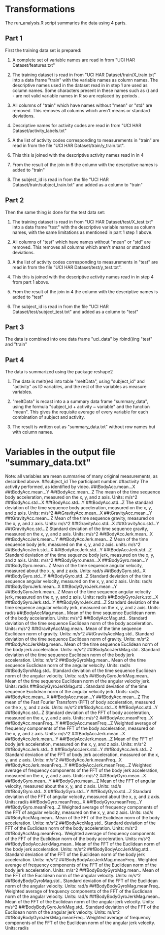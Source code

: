 # Transformations
The run_analysis.R script summaries the data using 4 parts.

## Part 1
First the training data set is prepared:

1. A complete set of variable names are read in from "UCI HAR Dataset/features.txt"

2. The training dataset is read in from "UCI HAR Dataset/train/X_train.txt" into a data frame "train" with the variable names as column names. The descriptive names used in the dataset read in in step 1 are used as column names. Some characters present in these names such as () and - are not valid variable names in R so are replaced by periods .

3. All columns of "train" which have names without "mean" or "std" are removed. This removes all columns which aren't means or standard deviations.

4. Descriptive names for activity codes are read in from "UCI HAR Dataset/activity_labels.txt"

5. A the list of activity codes corresponding to measurements in "train" are read in from the file "UCI HAR Dataset/train/y_train.txt".

6. This this is joined with the descriptive activity names read in in 4

7. From the result of the join in 6 the column with the descriptive names is added to "train"

8. The subject_id is read in from the file "UCI HAR Dataset/train/subject_train.txt" and added as a column to "train"

## Part 2
Then the same thing is done for the test data set:

1. The training dataset is read in from "UCI HAR Dataset/test/X_test.txt" into a data frame "test" with the descriptive variable names as column names, with the same limitations as mentioned in part 1 step 1 above.

2. All columns of "test" which have names without "mean" or "std" are removed. This removes all columns which aren't means or standard deviations.

3. A the list of activity codes corresponding to measurements in "test" are read in from the file "UCI HAR Dataset/test/y_test.txt".

4. This this is joined with the descriptive activity names read in in step 4 from part 1 above.

5. From the result of the join in 4 the column with the descriptive names is added to "test"

6. The subject_id is read in from the file "UCI HAR Dataset/test/subject_test.txt" and added as a column to "test"

## Part 3
The data is combined into one data frame "uci_data" by rbind()ing "test" and "train"

## Part 4
The data is summarized using the package reshape2

1. The data is melt()ed into table "meltData", using "subject_id" and "activity" as ID variables, and the rest of the variables as measure variables.

2. "meltData" is recast into a a summary data frame "summary_data", using the formula "subject_id + activity ~ variable" and the function "mean". This gives the requisite average of every variable for each combination of subject and activity.

3. The result is written out as "summary_data.txt" without row names but with column names.

# Variables in the output file "summary_data.txt"
Note: all variables are mean summaries of many original measurements, as described above.
##subject_id
The participant number.
##activity
The activity performed, as identified by video.
##tBodyAcc.mean...X
##tBodyAcc.mean...Y
##tBodyAcc.mean...Z
The mean of the time sequence body acceleration, measured on the x, y, and z axis. Units: m/s^2
##tBodyAcc.std...X
##tBodyAcc.std...Y
##tBodyAcc.std...Z
The standard deviation of the time sequence body acceleration, measured on the x, y, and z axis. Units: m/s^2
##tGravityAcc.mean...X
##tGravityAcc.mean...Y
##tGravityAcc.mean...Z
Mean of the time sequence gravity, measured on the x, y, and z axis. Units: m/s^2
##tGravityAcc.std...X
##tGravityAcc.std...Y
##tGravityAcc.std...Z
Standard deviation of the time sequence gravity, measured on the x, y, and z axis. Units: m/s^2
##tBodyAccJerk.mean...X
##tBodyAccJerk.mean...Y
##tBodyAccJerk.mean...Z
Mean of the time sequence body jerk, measured on the x, y, and z axis. units: m/s^2
##tBodyAccJerk.std...X
##tBodyAccJerk.std...Y
##tBodyAccJerk.std...Z
Standard deviation of the time sequence body jerk, measured on the x, y, and z axis. Units: m/s^2
##tBodyGyro.mean...X
##tBodyGyro.mean...Y
##tBodyGyro.mean...Z
Mean of the time sequence angular velocity, measured about the x, y, and z axis. Units: rad/s
##tBodyGyro.std...X
##tBodyGyro.std...Y
##tBodyGyro.std...Z
Standard deviation of the time sequence angular velocity, measured on the x, y, and z axis. Units: rad/s
##tBodyGyroJerk.mean...X
##tBodyGyroJerk.mean...Y
##tBodyGyroJerk.mean...Z
Mean of the time sequence angular velocity jerk, measured on the x, y, and z axis. Units: rad/s
##tBodyGyroJerk.std...X
##tBodyGyroJerk.std...Y
##tBodyGyroJerk.std...Z
Standard deviation of the time sequence angular velocity jerk, measured on the x, y, and z axis. Units: rad/s
##tBodyAccMag.mean..
Mean of the time sequence Euclidean norm of the body acceleration. Units: m/s^2
##tBodyAccMag.std..
Standard deviation of the time sequence Euclidean norm of the body acceleration. Units: m/s^2
##tGravityAccMag.mean..
Mean of the time sequence Euclidean norm of gravity. Units: m/s^2
##tGravityAccMag.std..
Standard deviation of the time sequence Euclidean norm of gravity. Units: m/s^2
##tBodyAccJerkMag.mean..
Mean of the time sequence Euclidean norm of the body jerk acceleration. Units: m/s^2
##tBodyAccJerkMag.std..
Standard deviation of the time sequence Euclidean norm of the body jerk acceleration. Units: m/s^2
##tBodyGyroMag.mean..
Mean of the time sequence Euclidean norm of the angular velocity. Units: rad/s
##tBodyGyroMag.std..
Standard deviation of the time sequence Euclidean norm of the angular velocity. Units: rad/s
##tBodyGyroJerkMag.mean..
Mean of the time sequence Euclidean norm of the angular velocity jerk. Units: rad/s
##tBodyGyroJerkMag.std..
Standard deviation of the time sequence Euclidean norm of the angular velocity jerk. Units: rad/s
##fBodyAcc.mean...X
##fBodyAcc.mean...Y
##fBodyAcc.mean...Z
The mean of the Fast Fourier Transform (FFT) of body acceleration, measured on the x, y, and z axis. Units: m/s^2
##fBodyAcc.std...X
##fBodyAcc.std...Y
##fBodyAcc.std...Z
Standard deviation of the FFT of body acceleration, measured on the x, y, and z axis. Units: m/s^2
##fBodyAcc.meanFreq...X
##fBodyAcc.meanFreq...Y
##fBodyAcc.meanFreq...Z
Weighted average of frequency components of the FFT of the body acceleration, measured on the x, y, and z axis. Units: m/s^2
##fBodyAccJerk.mean...X
##fBodyAccJerk.mean...Y
##fBodyAccJerk.mean...Z
Mean of the FFT of body jerk acceleration, measured on the x, y, and z axis. Units: m/s^2
##fBodyAccJerk.std...X
##fBodyAccJerk.std...Y
##fBodyAccJerk.std...Z
Standard deviation of the FFT of body jerk acceleration, measured on the x, y, and z axis. Units: m/s^2
##fBodyAccJerk.meanFreq...X
##fBodyAccJerk.meanFreq...Y
##fBodyAccJerk.meanFreq...Z
Weighted average of frequency components of the FFT of the body jerk acceleration, measured on the x, y, and z axis. Units: m/s^2
##fBodyGyro.mean...X
##fBodyGyro.mean...Y
##fBodyGyro.mean...Z
Mean of the FFT of angular velocity, measured about the x, y, and z axis. Units: rad/s
##fBodyGyro.std...X
##fBodyGyro.std...Y
##fBodyGyro.std...Z
Standard deviation of the FFT of angular velocity, measured about the x, y, and z axis. Units: rad/s
##fBodyGyro.meanFreq...X
##fBodyGyro.meanFreq...Y
##fBodyGyro.meanFreq...Z
Weighted average of frequency components of the FFT of angular velocity, measured on the x, y, and z axis. Units: rad/s
##fBodyAccMag.mean..
Mean of the FFT of the Euclidean norm of the body acceleration. Units: m/s^2
##fBodyAccMag.std..
Standard deviation of the FFT of the Euclidean norm of the body acceleration. Units: m/s^2
##fBodyAccMag.meanFreq..
Weighted average of frequency components of the FFT of the Euclidean norm of the body acceleration. Units: m/s^2
##fBodyBodyAccJerkMag.mean..
Mean of the FFT of the Euclidean norm of the body jerk acceleration. Units: m/s^2
##fBodyBodyAccJerkMag.std..
Standard deviation of the FFT of the Euclidean norm of the body jerk acceleration. Units: m/s^2
##fBodyBodyAccJerkMag.meanFreq..
Weighted average of frequency components of the FFT of the Euclidean norm of the body jerk acceleration. Units: m/s^2
##fBodyBodyGyroMag.mean..
Mean of the FFT of the Euclidean norm of the angular velocity. Units: m/s^2
##fBodyBodyGyroMag.std..
Standard deviation of the FFT of the Euclidean norm of the angular velocity. Units: rad/s
##fBodyBodyGyroMag.meanFreq..
Weighted average of frequency components of the FFT of the Euclidean norm of the angular velocity. Units: rad/s
##fBodyBodyGyroJerkMag.mean..
Mean of the FFT of the Euclidean norm of the angular jerk velocity. Units: m/s^2
##fBodyBodyGyroJerkMag.std..
Standard deviation of the FFT of the Euclidean norm of the angular jerk velocity. Units: m/s^2
##fBodyBodyGyroJerkMag.meanFreq..
Weighted average of frequency components of the FFT of the Euclidean norm of the angular jerk velocity. Units: rad/s
